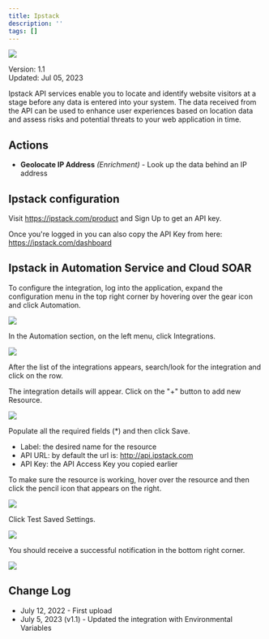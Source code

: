 ```yaml
---
title: Ipstack
description: ''
tags: []
---
```


![](/img/platform-services/automation-service/app-central/logos/ipstack.png)

Version: 1.1  
Updated: Jul 05, 2023

Ipstack API services enable you to locate and identify website visitors at a stage before any data is entered into your system. The data received from the API can be used to enhance user experiences based on location data and assess risks and potential threats to your web application in time.

## Actions

* **Geolocate IP Address** *(Enrichment)* - Look up the data behind an IP address

## Ipstack configuration

Visit <https://ipstack.com/product> and Sign Up to get an API key.

Once you're logged in you can also copy the API Key from here: <https://ipstack.com/dashboard> 

## Ipstack in Automation Service and Cloud SOAR

To configure the integration, log into the application, expand the configuration menu in the top right corner by hovering over the gear icon and click Automation.

![](/img/platform-services/automation-service/app-central/integrations/ipstack/ipstack-1.png)

In the Automation section, on the left menu, click Integrations.

![](/img/platform-services/automation-service/app-central/integrations/ipstack/ipstack-2.png)

After the list of the integrations appears, search/look for the integration and click on the row.

The integration details will appear. Click on the "+" button to add new Resource.

![](/img/platform-services/automation-service/app-central/integrations/ipstack/ipstack-3.png)

Populate all the required fields (\*) and then click Save.

* Label: the desired name for the resource
* API URL: by default the url is: <http://api.ipstack.com>
* API Key: the API Access Key you copied earlier

To make sure the resource is working, hover over the resource and then click the pencil icon that appears on the right.

![](/img/platform-services/automation-service/app-central/integrations/ipstack/ipstack-4.png)

Click Test Saved Settings.

![](/img/platform-services/automation-service/app-central/integrations/ipstack/ipstack-5.png)

You should receive a successful notification in the bottom right corner.

![](/img/platform-services/automation-service/app-central/integrations/ipstack/ipstack-6.png)

## Change Log

* July 12, 2022 - First upload
* July 5, 2023 (v1.1) - Updated the integration with Environmental Variables
